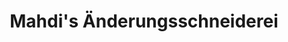 ---
title: "Mahdi's Änderungsschneiderei"
url: /hannover/mahdis-aenderungsschneiderei/
shop: Schneiderei
---